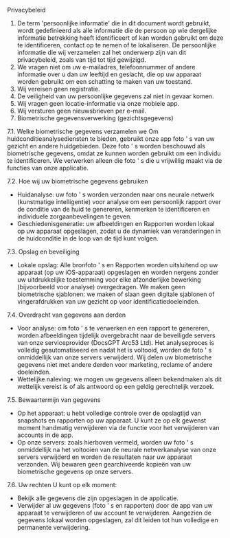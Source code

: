 Privacybeleid

1. De term 'persoonlijke informatie' die in dit document wordt gebruikt, wordt gedefinieerd als alle informatie die de persoon op wie dergelijke informatie betrekking heeft identificeert of kan worden gebruikt om deze te identificeren, contact op te nemen of te lokaliseren. De persoonlijke informatie die wij verzamelen zal het onderwerp zijn van dit privacybeleid, zoals van tijd tot tijd gewijzigd.
2. We vragen niet om uw e-mailadres, telefoonnummer of andere informatie over u dan uw leeftijd en geslacht, die op uw apparaat worden gebruikt om een schatting te maken van uw toestand.
3. Wij vereisen geen registratie.
4. De veiligheid van uw persoonlijke gegevens zal niet in gevaar komen.
5. Wij vragen geen locatie-informatie via onze mobiele app.
6. Wij versturen geen nieuwsbrieven per e-mail.
7. Biometrische gegevensverwerking (gezichtsgegevens)

7.1. Welke biometrische gegevens verzamelen we
Om huidconditieanalysediensten te bieden, gebruikt onze app foto ' s van uw gezicht en andere huidgebieden. Deze foto ' s worden beschouwd als biometrische gegevens, omdat ze kunnen worden gebruikt om een individu te identificeren. We verwerken alleen die foto ' s die u vrijwillig maakt via de functies van onze applicatie.

7.2. Hoe wij uw biometrische gegevens gebruiken
* Huidanalyse: uw foto ' s worden verzonden naar ons neurale netwerk (kunstmatige intelligentie) voor analyse om een persoonlijk rapport over de conditie van de huid te genereren, kenmerken te identificeren en individuele zorgaanbevelingen te geven.
* Geschiedenisgeneratie: uw afbeeldingen en Rapporten worden lokaal op uw apparaat opgeslagen, zodat u de dynamiek van veranderingen in de huidconditie in de loop van de tijd kunt volgen.

7.3. Opslag en beveiliging
* Lokale opslag: Alle bronfoto ' s en Rapporten worden uitsluitend op uw apparaat (op uw iOS-apparaat) opgeslagen en worden nergens zonder uw uitdrukkelijke toestemming voor elke afzonderlijke bewerking (bijvoorbeeld voor analyse) overgedragen.
 We maken geen biometrische sjablonen: we maken of slaan geen digitale sjablonen of vingerafdrukken van uw gezicht op voor identificatiedoeleinden.

7.4. Overdracht van gegevens aan derden
* Voor analyse: om foto ' s te verwerken en een rapport te genereren, worden afbeeldingen tijdelijk overgebracht naar de beveiligde servers van onze serviceprovider (DocsGPT Arc53 Ltd). Het analyseproces is volledig geautomatiseerd en nadat het is voltooid, worden de foto ' s onmiddellijk van onze servers verwijderd. Wij delen uw biometrische gegevens niet met andere derden voor marketing, reclame of andere doeleinden.
* Wettelijke naleving: we mogen uw gegevens alleen bekendmaken als dit wettelijk vereist is of als antwoord op een geldig gerechtelijk verzoek.

7.5. Bewaartermijn van gegevens
* Op het apparaat: u hebt volledige controle over de opslagtijd van snapshots en rapporten op uw apparaat. U kunt ze op elk gewenst moment handmatig verwijderen via de functie voor het verwijderen van accounts in de app.
* Op onze servers: zoals hierboven vermeld, worden uw foto ' s onmiddellijk na het voltooien van de neurale netwerkanalyse van onze servers verwijderd en worden de resultaten naar uw apparaat verzonden. Wij bewaren geen gearchiveerde kopieën van uw biometrische gegevens op onze servers.

7.6. Uw rechten
U kunt op elk moment:
* Bekijk alle gegevens die zijn opgeslagen in de applicatie.
* Verwijder al uw gegevens (foto ' s en rapporten) door de app van uw apparaat te verwijderen of uw account te verwijderen. Aangezien de gegevens lokaal worden opgeslagen, zal dit leiden tot hun volledige en permanente verwijdering.

